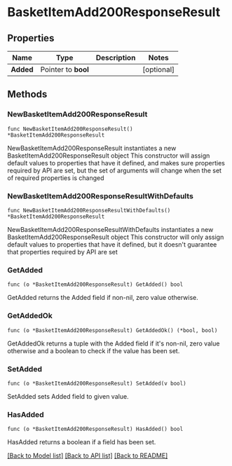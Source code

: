 # BasketItemAdd200ResponseResult

## Properties

Name | Type | Description | Notes
------------ | ------------- | ------------- | -------------
**Added** | Pointer to **bool** |  | [optional] 

## Methods

### NewBasketItemAdd200ResponseResult

`func NewBasketItemAdd200ResponseResult() *BasketItemAdd200ResponseResult`

NewBasketItemAdd200ResponseResult instantiates a new BasketItemAdd200ResponseResult object
This constructor will assign default values to properties that have it defined,
and makes sure properties required by API are set, but the set of arguments
will change when the set of required properties is changed

### NewBasketItemAdd200ResponseResultWithDefaults

`func NewBasketItemAdd200ResponseResultWithDefaults() *BasketItemAdd200ResponseResult`

NewBasketItemAdd200ResponseResultWithDefaults instantiates a new BasketItemAdd200ResponseResult object
This constructor will only assign default values to properties that have it defined,
but it doesn't guarantee that properties required by API are set

### GetAdded

`func (o *BasketItemAdd200ResponseResult) GetAdded() bool`

GetAdded returns the Added field if non-nil, zero value otherwise.

### GetAddedOk

`func (o *BasketItemAdd200ResponseResult) GetAddedOk() (*bool, bool)`

GetAddedOk returns a tuple with the Added field if it's non-nil, zero value otherwise
and a boolean to check if the value has been set.

### SetAdded

`func (o *BasketItemAdd200ResponseResult) SetAdded(v bool)`

SetAdded sets Added field to given value.

### HasAdded

`func (o *BasketItemAdd200ResponseResult) HasAdded() bool`

HasAdded returns a boolean if a field has been set.


[[Back to Model list]](../README.md#documentation-for-models) [[Back to API list]](../README.md#documentation-for-api-endpoints) [[Back to README]](../README.md)


